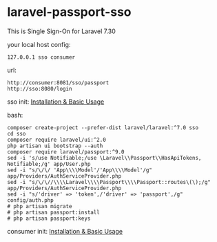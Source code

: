 # laravel-passport-sso
This is Single Sign-On for Laravel 7.30

your local host config:
```
127.0.0.1 sso consumer
```

url:
```
http://consumer:8081/sso/passport
http://sso:8080/login
```

sso init:
[Installation & Basic Usage](https://laravel.com/docs/7.x/passport)

bash:
```
composer create-project --prefer-dist laravel/laravel:^7.0 sso
cd sso
composer require laravel/ui:^2.0
php artisan ui bootstrap --auth
composer require laravel/passport:^9.0
sed -i 's/use Notifiable;/use \Laravel\\Passport\\HasApiTokens, Notifiable;/g' app/User.php
sed -i "s/\/\/ 'App\\\\Model'/'App\\\\Model'/g" app/Providers/AuthServiceProvider.php
sed -i "s/\/\//\\\\Laravel\\\\Passport\\\\Passport::routes\(\);/g" app/Providers/AuthServiceProvider.php
sed -i "s/'driver' => 'token',/'driver' => 'passport',/g" config/auth.php
# php artisan migrate
# php artisan passport:install
# php artisan passport:keys 
```

consumer init:
[Installation & Basic Usage](https://socialiteproviders.com/Laravel-Passport/#installation-basic-usage)

